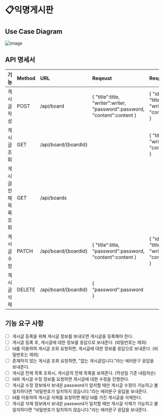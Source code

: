# 📋익명게시판

## Use Case Diagram
![image](https://github.com/mistarson/anon-board/assets/40788498/f47b5737-c642-41df-b42b-b5ba7284fb57)

## API 명세서
|기능|Method|URL|Reqeust|Response|
|:---|:---|:---|:---|:---|
|게시글 작성|POST|/api/board|{ "title":title, "writer":writer, "password":password, "content":content }|{ "id":id, "title":title, "writer":writer, "content":content }|
|게시글 조회|GET|/api/board/{boardId}||{ "title":title, "writer":writer, "content":content }|
|게시글 전체 목록 조회|GET|/api/boards|||
|게시글 수정|PATCH|/api/board/{boardId}|{ "title":title, "password":password, "content":content }|{ "id":id, "title":title, "writer":writer, "content":content }|
|게시글 삭제|DELETE|/api/board/{boardId}|{ "password":password }||

## 기능 요구 사항
- [ ] 게시글 등록을 위해 게시글 정보를 보내오면 게시글을 등록해야 한다.
- [ ] 게시글 등록 후, 게시글에 대한 정보를 응답으로 보내준다. (비밀번호는 제외)
- [ ] Id를 이용하여 게시글 조회 요청하면, 게시글에 대한 정보를 응답으로 보내준다. (비밀번호는 제외)
- [ ] 존재하지 않는 게시글 조회 요청하면, "없는 게시글입니다."라는 에러문구 응답을 보내준다.
- [ ] 게시글 전체 목록 조회시, 게시글의 전체 목록을 보여준다. (작성일 기준 내림차순)
- [ ] Id와 게시글 수정 정보를 요청하면 게시글에 대한 수정을 진행한다.
- [ ] 게시글 수정 정보에서 보내온 password가 일치할 때만 게시글 수정이 가능하고 불일치하다면 "비밀번호가 일치하지 않습니다."라는 에러문구 응답을 보내준다.
- [ ] Id를 이용하여 게시글 삭제를 요청하면 해당 Id를 가진 게시글을 삭제한다.
- [ ] 게시글 삭제 정보에서 보내온 password가 일치할 때만 게시글 삭제가 가능하고 불일치하다면 "비밀번호가 일치하지 않습니다."라는 에러문구 응답을 보내준다.
